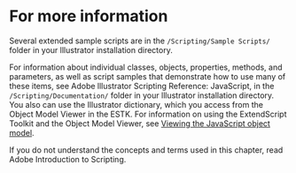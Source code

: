 # For more information

Several extended sample scripts are in the `/Scripting/Sample Scripts/` folder in your lllustrator installation directory.

For information about individual classes, objects, properties, methods, and parameters, as well as script samples that demonstrate how to use many of these items, see Adobe lllustrator Scripting Reference: JavaScript, in the `/Scripting/Documentation/` folder in your lllustrator installation directory. You also can use the Illustrator dictionary, which you access from the Object Model Viewer in the ESTK. For information on using the ExtendScript Toolkit and the Object Model Viewer, see [Viewing the JavaScript object model](../introduction/viewingTheObjectModel.md#viewing-the-javascript-object-model).

If you do not understand the concepts and terms used in this chapter, read Adobe Introduction to Scripting.
